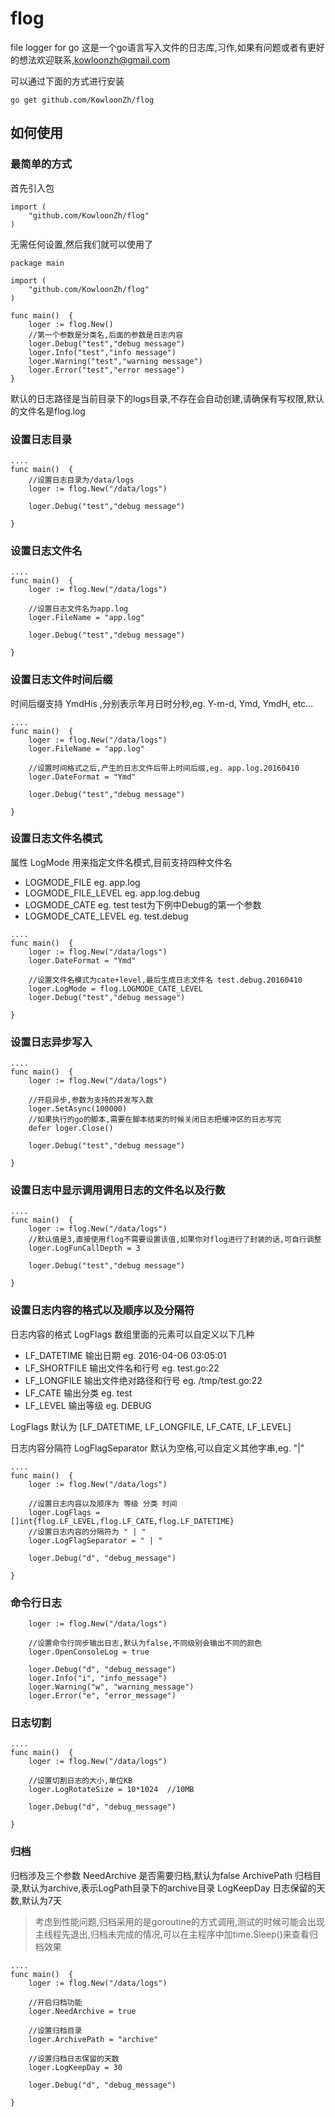 # flog
file logger for go
这是一个go语言写入文件的日志库,习作,如果有问题或者有更好的想法欢迎联系,kowloonzh@gmail.com

可以通过下面的方式进行安装

```go get github.com/KowloonZh/flog```


## 如何使用

### 最简单的方式

首先引入包

```
import (
	"github.com/KowloonZh/flog"
)
```

无需任何设置,然后我们就可以使用了

```
package main

import (
	"github.com/KowloonZh/flog"
)

func main()  {
	loger := flog.New()
	//第一个参数是分类名,后面的参数是日志内容
	loger.Debug("test","debug message")
	loger.Info("test","info message")
	loger.Warning("test","warning message")
	loger.Error("test","error message")
}
```

默认的日志路径是当前目录下的logs目录,不存在会自动创建,请确保有写权限,默认的文件名是flog.log


### 设置日志目录
```
....
func main()  {
    //设置日志目录为/data/logs
	loger := flog.New("/data/logs")

	loger.Debug("test","debug message")

}
```


### 设置日志文件名
```
....
func main()  {
	loger := flog.New("/data/logs")

	//设置日志文件名为app.log
    loger.FileName = "app.log"

	loger.Debug("test","debug message")

}
```

### 设置日志文件时间后缀
时间后缀支持 YmdHis ,分别表示年月日时分秒,eg. Y-m-d, Ymd, YmdH, etc...
```
....
func main()  {
	loger := flog.New("/data/logs")
    loger.FileName = "app.log"

    //设置时间格式之后,产生的日志文件后带上时间后缀,eg. app.log.20160410
    loger.DateFormat = "Ymd"

	loger.Debug("test","debug message")

}
```

### 设置日志文件名模式
属性 LogMode 用来指定文件名模式,目前支持四种文件名

- LOGMODE_FILE eg. app.log
- LOGMODE_FILE_LEVEL eg. app.log.debug
- LOGMODE_CATE eg. test test为下例中Debug的第一个参数
- LOGMODE_CATE_LEVEL eg. test.debug

```
....
func main()  {
	loger := flog.New("/data/logs")
    loger.DateFormat = "Ymd"

    //设置文件名模式为cate+level,最后生成日志文件名 test.debug.20160410
    loger.LogMode = flog.LOGMODE_CATE_LEVEL
	loger.Debug("test","debug message")

}
```

### 设置日志异步写入


```
....
func main()  {
	loger := flog.New("/data/logs")

	//开启异步,参数为支持的并发写入数
	loger.SetAsync(100000)
	//如果执行的go的脚本,需要在脚本结束的时候关闭日志把缓冲区的日志写完
	defer loger.Close()

	loger.Debug("test","debug message")

}
```

### 设置日志中显示调用调用日志的文件名以及行数


```
....
func main()  {
	loger := flog.New("/data/logs")
    //默认值是3,直接使用flog不需要设置该值,如果你对flog进行了封装的话,可自行调整
    loger.LogFunCallDepth = 3

	loger.Debug("test","debug message")

}
```

### 设置日志内容的格式以及顺序以及分隔符
日志内容的格式 LogFlags 数组里面的元素可以自定义以下几种

-	LF_DATETIME   输出日期 eg. 2016-04-06 03:05:01
-	LF_SHORTFILE  输出文件名和行号 eg. test.go:22
-	LF_LONGFILE   输出文件绝对路径和行号  eg. /tmp/test.go:22
-	LF_CATE       输出分类 eg. test
-	LF_LEVEL      输出等级 eg. DEBUG

LogFlags 默认为 [LF_DATETIME, LF_LONGFILE, LF_CATE, LF_LEVEL]

日志内容分隔符 LogFlagSeparator 默认为空格,可以自定义其他字串,eg. "|"

```
....
func main()  {
	loger := flog.New("/data/logs")

    //设置日志内容以及顺序为 等级 分类 时间
	loger.LogFlags = []int{flog.LF_LEVEL,flog.LF_CATE,flog.LF_DATETIME}
	//设置日志内容的分隔符为 " | "
    loger.LogFlagSeparator = " | "

    loger.Debug("d", "debug_message")

}
```

### 命令行日志

```
	loger := flog.New("/data/logs")

    //设置命令行同步输出日志,默认为false,不同级别会输出不同的颜色
    loger.OpenConsoleLog = true

    loger.Debug("d", "debug_message")
    loger.Info("i", "info_message")
    loger.Warning("w", "warning_message")
    loger.Error("e", "error_message")

```

### 日志切割

```
....
func main()  {
	loger := flog.New("/data/logs")

    //设置切割日志的大小,单位KB
    loger.LogRotateSize = 10*1024  //10MB

    loger.Debug("d", "debug_message")

}
```

### 归档
归档涉及三个参数
NeedArchive  是否需要归档,默认为false
ArchivePath  归档目录,默认为archive,表示LogPath目录下的archive目录
LogKeepDay   日志保留的天数,默认为7天

> 考虑到性能问题,归档采用的是goroutine的方式调用,测试的时候可能会出现主线程先退出,归档未完成的情况,可以在主程序中加time.Sleep()来查看归档效果


```
....
func main()  {
	loger := flog.New("/data/logs")

    //开启归档功能
    loger.NeedArchive = true

    //设置归档目录
    loger.ArchivePath = "archive"

    //设置归档日志保留的天数
    loger.LogKeepDay = 30

    loger.Debug("d", "debug_message")

}
```
